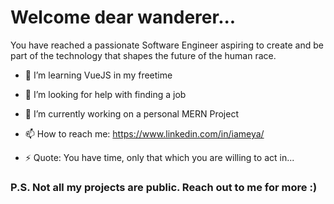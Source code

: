 #  Welcome dear wanderer... 

You have reached a passionate Software Engineer aspiring to create and be part of the technology that shapes the future of the human race.

- 🌱 I’m learning VueJS in my freetime

- 🤔 I’m looking for help with finding a job

- 🔭 I’m currently working on a personal MERN Project 

- 📫 How to reach me: https://www.linkedin.com/in/iameya/

- ⚡ Quote: You have time, only that which you are willing to act in...

### P.S. Not all my projects are public. Reach out to me for more :) 



<!--
**Ameya64/Ameya64** is a ✨ _special_ ✨ repository because its `README.md` (this file) appears on your GitHub profile.

Here are some ideas to get you started:

- 🔭 I’m currently working on ...
- 🌱 I’m currently learning ...
- 👯 I’m looking to collaborate on ...
- 🤔 I’m looking for help with ...
- 💬 Ask me about ...
- 📫 How to reach me: ...
- 😄 Pronouns: ...
- ⚡ Fun fact: ...
-->
